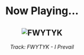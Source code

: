 <div align="center"> 
<h1>Now Playing...</h1>

![FWYTYK](https://i.scdn.co/image/ab67616d00001e02fdf16e6dc8b69f3e7c2b258b)
--
_<p>Track: FWYTYK - I Prevail </p>_
</div>
